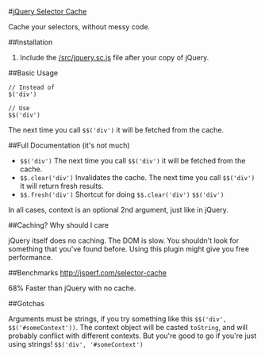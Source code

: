 #[jQuery Selector Cache](https://raw.github.com/farzher/jQuery-Selector-Cache/master/src/jquery.sc.js)

Cache your selectors, without messy code.






##Installation

1. Include the [/src/jquery.sc.js](https://raw.github.com/farzher/jQuery-Selector-Cache/master/src/jquery.sc.js) file after your copy of jQuery.






##Basic Usage

    // Instead of
    $('div')

    // Use
    $$('div')

The next time you call `$$('div')` it will be fetched from the cache.






##Full Documentation (it's not much)

 - `$$('div')` The next time you call `$$('div')` it will be fetched from the cache.
 - `$$.clear('div')` Invalidates the cache. The next time you call `$$('div')` It will return fresh results.
 - `$$.fresh('div')` Shortcut for doing `$$.clear('div')` `$$('div')`

 In all cases, context is an optional 2nd argument, just like in jQuery.





##Caching? Why should I care

jQuery itself does no caching. The DOM is slow. You shouldn't look for something that you've found before. Using this plugin might give you free performance.





##Benchmarks http://jsperf.com/selector-cache

68% Faster than jQuery with no cache.






##Gotchas

Arguments must be strings, if you try something like this `$$('div', $$('#someContext'))`. The context object will be casted `toString`, and will probably conflict with different contexts. But you're good to go if you're just using strings! `$$('div', '#someContext')`
